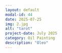 ```yaml
---
layout: default
modal-id: 44
date: 2025-07-25
img: 2.jpg
alt: "tarot"
project-date: July 2025
category: Oil Painting
description: "Oleo"
---
```

